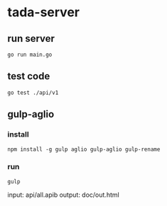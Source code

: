# tada-server

## run server

```shell
go run main.go
```

## test code

```shell
go test ./api/v1
```

## gulp-aglio

### install

```shell
npm install -g gulp aglio gulp-aglio gulp-rename
```

### run

```shell
gulp
```

input: api/all.apib
output: doc/out.html

